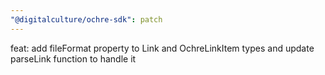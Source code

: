 ```yaml
---
"@digitalculture/ochre-sdk": patch
---
```


feat: add fileFormat property to Link and OchreLinkItem types and update parseLink function to handle it
